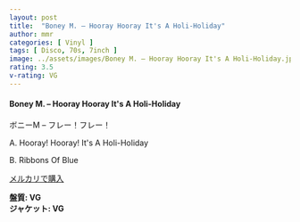 ```yaml
---
layout: post
title:  "Boney M. – Hooray Hooray It's A Holi-Holiday"
author: mmr
categories: [ Vinyl ]
tags: [ Disco, 70s, 7inch ]
image: ../assets/images/Boney M. – Hooray Hooray It's A Holi-Holiday.jpg
rating: 3.5
v-rating: VG
---
```


#### Boney M. – Hooray Hooray It's A Holi-Holiday

ボニーM – フレー！フレー！

A. Hooray! Hooray! It's A Holi-Holiday

B. Ribbons Of Blue

[メルカリで購入](https://jp.mercari.com/item/m74378431213)

<div class="mt-4 mb-4 d-flex align-items-center">
<strong class="mr-1">盤質: VG</strong>
</div>
<div class="mt-4 mb-4 d-flex align-items-center">
<strong class="mr-1">ジャケット: VG</strong>
</div>
